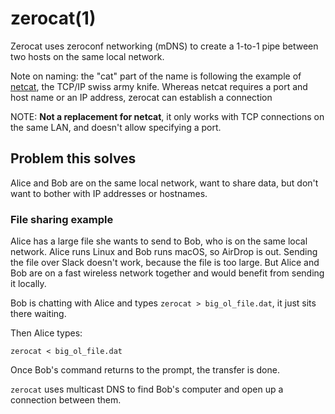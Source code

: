 # zerocat(1)

Zerocat uses zeroconf networking (mDNS) to create a 1-to-1 pipe between two hosts on the same local network.

Note on naming: the "cat" part of the name is following the example of [netcat](http://nc110.sourceforge.net/),
the TCP/IP swiss army knife. Whereas netcat requires a port and host name or an IP address, zerocat can establish 
a connection 

NOTE: **Not a replacement for netcat**, it only works with TCP connections on the same LAN, and doesn't allow 
specifying a port.

## Problem this solves
Alice and Bob are on the same local network, want to share data, but don't want to bother with IP addresses or hostnames. 

### File sharing example
Alice has a large file she wants to send to Bob, who is on the same local network.
Alice runs Linux and Bob runs macOS, so AirDrop is out. Sending the file over Slack 
doesn't work, because the file is too large. But Alice and Bob are on a fast wireless 
network together and would benefit from sending it locally.

Bob is chatting with Alice and types `zerocat > big_ol_file.dat`, it just sits there waiting.

Then Alice types:

```
zerocat < big_ol_file.dat
```

Once Bob's command returns to the prompt, the transfer is done.

`zerocat` uses multicast DNS to find Bob's computer and open up a connection between them. 

